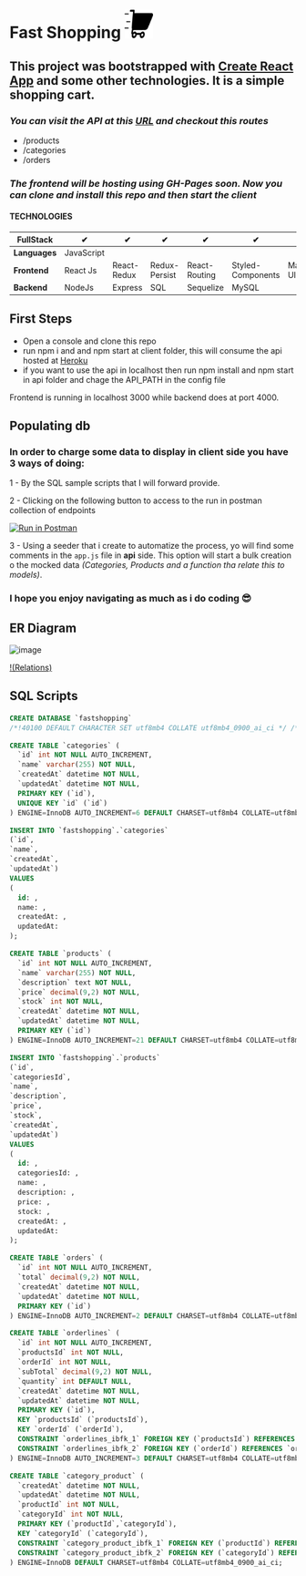 # Fast Shopping <img src="https://github.com/larts85/Fast-Shopping/blob/master/client/public/logo512.png" width="50px" />

## This project was bootstrapped with [Create React App](https://github.com/facebook/create-react-app) and some other technologies. It is a simple shopping cart.

### ***You can visit the API at this <a href='https://fast-shopping-cart.herokuapp.com/'>URL</a> and checkout this routes***
- /products
- /categories
- /orders
### ***The frontend will be hosting using **GH-Pages** soon. Now you can clone and install this repo and then start the client***

#### TECHNOLOGIES


| **FullStack** | ✔          | ✔           | ✔             | ✔             | ✔                 | ✔           |
| ------------- | ---------- | ----------- | ------------- | ------------- | ----------------- | ----------- |
| **Languages** | JavaScript |             |               |               |                   |             |
| **Frontend**  | React Js   | React-Redux | Redux-Persist | React-Routing | Styled-Components | Material UI |
| **Backend**   | NodeJs     | Express     | SQL           | Sequelize     | MySQL             |             |


## First Steps

- Open a console and clone this repo
- run npm i and and npm start at client folder, this will consume the api hosted at <a href='https://heroku.com'>Heroku<a/>
- if you want to use the api in localhost then run npm install and npm start in api folder and chage the API_PATH in the config file

Frontend is running in localhost 3000 while backend does at port 4000.

## Populating db

### In order to charge some data to display in client side you have 3 ways of doing:

1 - By the SQL sample scripts that I will forward provide.

2 - Clicking on the following button to access to the run in postman collection of endpoints

[![Run in Postman](https://run.pstmn.io/button.svg)](https://app.getpostman.com/run-collection/12812076-e6ddfc80-3a5d-4acd-bac1-18bf67a69ee5?action=collection%2Ffork&collection-url=entityId%3D12812076-e6ddfc80-3a5d-4acd-bac1-18bf67a69ee5%26entityType%3Dcollection%26workspaceId%3D5e7c5edf-8687-49c4-8b9c-79ade0bbbba7)

3 - Using a seeder that i create to automatize the process, yo will find some comments in the `app.js` file in **api** side. This option will start a bulk creation o the mocked data _(Categories, Products and a function tha relate this to models)_.

### **I hope you enjoy navigating as much as i do coding** 😎

## ER Diagram
![image](https://user-images.githubusercontent.com/68341136/120415324-bc9aaf80-c331-11eb-8b88-884a127c4f7e.png)

[!(Relations)]()

## SQL Scripts

```SQL
CREATE DATABASE `fastshopping`
/*!40100 DEFAULT CHARACTER SET utf8mb4 COLLATE utf8mb4_0900_ai_ci */ /*!80016 DEFAULT ENCRYPTION='N' */;
```

```SQL
CREATE TABLE `categories` (
  `id` int NOT NULL AUTO_INCREMENT,
  `name` varchar(255) NOT NULL,
  `createdAt` datetime NOT NULL,
  `updatedAt` datetime NOT NULL,
  PRIMARY KEY (`id`),
  UNIQUE KEY `id` (`id`)
) ENGINE=InnoDB AUTO_INCREMENT=6 DEFAULT CHARSET=utf8mb4 COLLATE=utf8mb4_0900_ai_ci;

```

```SQL
INSERT INTO `fastshopping`.`categories`
(`id`,
`name`,
`createdAt`,
`updatedAt`)
VALUES
(
  id: ,
  name: ,
  createdAt: ,
  updatedAt:
);
```

```SQL
CREATE TABLE `products` (
  `id` int NOT NULL AUTO_INCREMENT,
  `name` varchar(255) NOT NULL,
  `description` text NOT NULL,
  `price` decimal(9,2) NOT NULL,
  `stock` int NOT NULL,
  `createdAt` datetime NOT NULL,
  `updatedAt` datetime NOT NULL,
  PRIMARY KEY (`id`)
) ENGINE=InnoDB AUTO_INCREMENT=21 DEFAULT CHARSET=utf8mb4 COLLATE=utf8mb4_0900_ai_ci;
```

```SQL
INSERT INTO `fastshopping`.`products`
(`id`,
`categoriesId`,
`name`,
`description`,
`price`,
`stock`,
`createdAt`,
`updatedAt`)
VALUES
(
  id: ,
  categoriesId: ,
  name: ,
  description: ,
  price: ,
  stock: ,
  createdAt: ,
  updatedAt:
);
```

```SQL
CREATE TABLE `orders` (
  `id` int NOT NULL AUTO_INCREMENT,
  `total` decimal(9,2) NOT NULL,
  `createdAt` datetime NOT NULL,
  `updatedAt` datetime NOT NULL,
  PRIMARY KEY (`id`)
) ENGINE=InnoDB AUTO_INCREMENT=2 DEFAULT CHARSET=utf8mb4 COLLATE=utf8mb4_0900_ai_ci;
```

```SQL
CREATE TABLE `orderlines` (
  `id` int NOT NULL AUTO_INCREMENT,
  `productsId` int NOT NULL,
  `orderId` int NOT NULL,
  `subTotal` decimal(9,2) NOT NULL,
  `quantity` int DEFAULT NULL,
  `createdAt` datetime NOT NULL,
  `updatedAt` datetime NOT NULL,
  PRIMARY KEY (`id`),
  KEY `productsId` (`productsId`),
  KEY `orderId` (`orderId`),
  CONSTRAINT `orderlines_ibfk_1` FOREIGN KEY (`productsId`) REFERENCES `products` (`id`) ON UPDATE CASCADE,
  CONSTRAINT `orderlines_ibfk_2` FOREIGN KEY (`orderId`) REFERENCES `orders` (`id`) ON DELETE CASCADE ON UPDATE CASCADE
) ENGINE=InnoDB AUTO_INCREMENT=3 DEFAULT CHARSET=utf8mb4 COLLATE=utf8mb4_0900_ai_ci;
```

```SQL
CREATE TABLE `category_product` (
  `createdAt` datetime NOT NULL,
  `updatedAt` datetime NOT NULL,
  `productId` int NOT NULL,
  `categoryId` int NOT NULL,
  PRIMARY KEY (`productId`,`categoryId`),
  KEY `categoryId` (`categoryId`),
  CONSTRAINT `category_product_ibfk_1` FOREIGN KEY (`productId`) REFERENCES `products` (`id`) ON DELETE CASCADE ON UPDATE CASCADE,
  CONSTRAINT `category_product_ibfk_2` FOREIGN KEY (`categoryId`) REFERENCES `categories` (`id`) ON DELETE CASCADE ON UPDATE CASCADE
) ENGINE=InnoDB DEFAULT CHARSET=utf8mb4 COLLATE=utf8mb4_0900_ai_ci;
```
